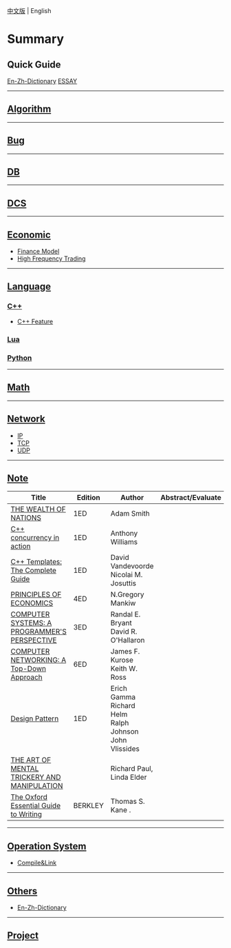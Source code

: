 [中文版](README_zh.md) | English

# Summary

## Quick Guide

[En-Zh-Dictionary](OTHERS/en_zh_dictionary.md)   [ESSAY](NOTE/ESSAY/README.md)

---

## [Algorithm](ALGO/README.md)

---

## [Bug](BUG/README.md)

---

## [DB](DB/README.md)

---

## [DCS](DCS/README.md)

---

## [Economic](ECONOMIC/README.md)

- [Finance Model](ECONOMIC/finance.md)
- [High Frequency Trading](ECONOMIC/hft.md)

---

## [Language](LANG/README.md)

### [C++](LANG/C++/README.md)

- [C++ Feature](LANG/C++/feature.md)

### [Lua](LANG/LUA/README.md)

### [Python](LANG/PYTHON/README.md)

---

## [Math](MATH/README.md)

---

## [Network](NET/README.md)

- [IP](NET/ip.md)
- [TCP](NET/tcp.md)
- [UDP](NET/udp.md)

---

## [Note](NOTE/README.md)

| Title                                                        | Edition | Author                                                       | Abstract/Evaluate |
| ------------------------------------------------------------ | ------- | ------------------------------------------------------------ | ----------------- |
| [THE WEALTH OF NATIONS](NOTE/THE_WEALTH_OF_NATIONS/README.md) | 1ED     | Adam Smith                                                   |                   |
| [C++ concurrency in action](NOTE/CPP_CONCURRENCY_IN_ACTION/README.md) | 1ED     | Anthony Williams                                             |                   |
| [C++ Templates: The Complete Guide](NOTE/CPP_TEMPLATES/README.md) | 1ED     | David Vandevoorde<br>Nicolai M. Josuttis                     |                   |
| [PRINCIPLES OF ECONOMICS](NOTE/PRINCIPLES_OF_ECONOMICS/README.md) | 4ED     | N.Gregory Mankiw                                             |                   |
| [COMPUTER SYSTEMS: A PROGRAMMER'S PERSPECTIVE](NOTE/CSAPP/README.md) | 3ED     | Randal E. Bryant<br>David R. O'Hallaron                      |                   |
| [COMPUTER NETWORKING: A Top-Down Approach](NOTE/COMPUTER_NETWORKING_A_TOP_DOWN_APPROACH/README.md) | 6ED     | James F. Kurose<br>Keith W. Ross                             |                   |
| [Design Pattern](NOTE/DESIGN_PATTERN/README.md)              | 1ED     | Erich Gamma<br>Richard Helm<br>Ralph Johnson<br>John Vlissides |                   |
| [THE ART OF MENTAL TRICKERY AND MANIPULATION](NOTE/THE_ART_OF_MENTAL_TRICKEY_AND_MANIPULATION/README.md) |         | Richard Paul,<br>Linda Elder                                 |                   |
| [The Oxford Essential Guide to Writing](NOTE/THE_OXFORD_ESSENTIAL_GUIDE_TO_WRITING/README.md) | BERKLEY | Thomas S. Kane .                                             |                   |

---

## [Operation System](OS/README.md)

- [Compile&Link](OS/compile_and_link.md)

---

## [Others](OTHERS/README.md)

- [En-Zh-Dictionary](Others/en_zh_dictionary.md)

---

## [Project](PROJ/README.md)
